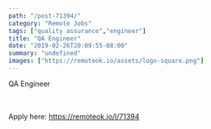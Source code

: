 ```yaml
---
path: "/post-71394/"
category: "Remote Jobs"
tags: ["quality assurance","engineer"]
title: "QA Engineer"
date: "2019-02-26T20:09:55-08:00"
summary: "undefined"
images: ["https://remoteok.io/assets/logo-square.png"]
---
```


QA Engineer

<br/>
<br/>
Apply here: <A HREF="https://remoteok.io/l/71394">https://remoteok.io/l/71394</A>
